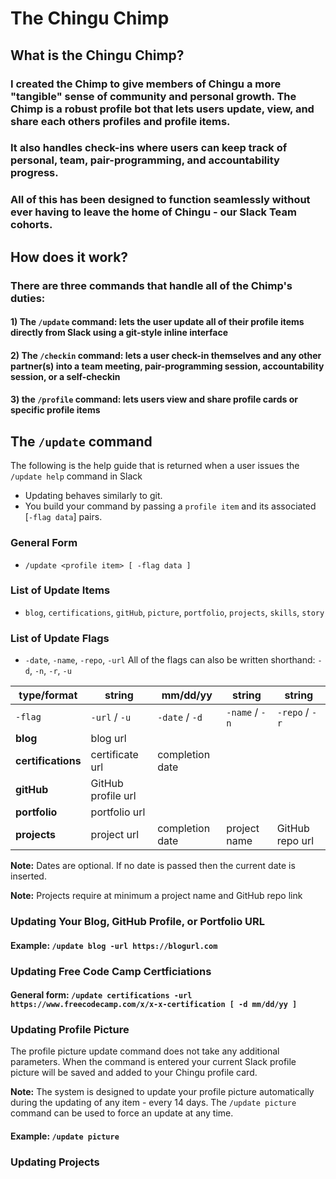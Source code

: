 # The Chingu Chimp

## What is the Chingu Chimp?

### I created the Chimp to give members of Chingu a more "tangible" sense of community and personal growth. The Chimp is a robust profile bot that lets users update, view, and share each others profiles and profile items. 

### It also handles check-ins where users can keep track of personal, team, pair-programming, and accountability progress.

### All of this has been designed to function seamlessly without ever having to leave the home of Chingu - our Slack Team cohorts.  

## How does it work?
### There are three commands that handle all of the Chimp's duties: 

#### 1) The `/update` command: lets the user update all of their profile items directly from Slack using a git-style inline interface

#### 2) The `/checkin` command: lets a user check-in themselves and any other partner(s) into a team meeting, pair-programming session, accountability session, or a self-checkin

#### 3) the `/profile` command: lets users view and share profile cards or specific profile items

## The `/update` command
The following is the help guide that is returned when a user issues the `/update help` command in Slack

- Updating behaves similarly to git. 
- You build your command by passing a `profile item` and its associated [`-flag data`] pairs.

### General Form
- `/update <profile item> [ -flag data ]`

### List of Update Items
- `blog`, `certifications`, `gitHub`, `picture`, `portfolio`, `projects`, `skills`, `story`

### List of Update Flags
- `-date`, `-name`, `-repo`, `-url` All of the flags can also be written shorthand: `-d`, `-n`, `-r`, `-u`

type/format | string | mm/dd/yy | string | string
--- | --- | --- | --- | ---
 `-flag`| `-url` / `-u` | `-date` / `-d` | `-name` / `-n` | `-repo` / `-r`
**blog** |blog url||| 
**certifications** | certificate url | completion date || 
**gitHub** |GitHub profile url ||| 
**portfolio** | portfolio url ||| 
**projects** | project url | completion date | project name | GitHub repo url |

 **Note:** Dates are optional. If no date is passed then the current date is inserted.

 **Note:** Projects require at minimum a project name and GitHub repo link

### Updating Your Blog, GitHub Profile, or Portfolio URL

#### Example: `/update blog -url https://blogurl.com`

### Updating Free Code Camp Certficiations

#### General form: `/update certifications -url https://www.freecodecamp.com/x/x-x-certification [ -d mm/dd/yy ]`

### Updating Profile Picture
The profile picture update command does not take any additional parameters. When the command is entered your current Slack profile picture will be saved and added to your Chingu profile card.

**Note:** The system is designed to update your profile picture automatically during the updating of any item - every 14 days. The `/update picture` command can be used to force an update at any time. 

#### Example: `/update picture`

### Updating Projects


